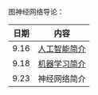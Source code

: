 图神经网络导论：

| 日期 |                内容                |
| :--: | :--------------------------------: |
| 9.16 | [人工智能简介](200916/200916.html) |
| 9.18 | [机器学习简介](200918/200918.html) |
| 9.23 |            神经网络简介            |

